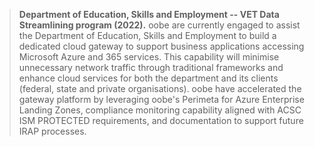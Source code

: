 > **Department of Education, Skills and Employment -- VET Data
> Streamlining program (2022).** oobe are currently engaged to assist
> the Department of Education, Skills and Employment to build a
> dedicated cloud gateway to support business applications accessing
> Microsoft Azure and 365 services. This capability will minimise
> unnecessary network traffic through traditional frameworks and enhance
> cloud services for both the department and its clients (federal, state
> and private organisations). oobe have accelerated the gateway platform
> by leveraging oobe's Perimeta for Azure Enterprise Landing Zones,
> compliance monitoring capability aligned with ACSC ISM PROTECTED
> requirements, and documentation to support future IRAP processes.
